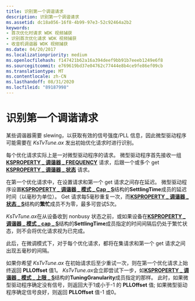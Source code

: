 ```yaml
---
title: 识别第一个调谐请求
description: 识别第一个调谐请求
ms.assetid: dc18a056-16f8-4b99-97e3-52c92464a2b2
keywords:
- 首次优化时请求 WDK 视频捕获
- 识别首次优化请求 WDK 视频捕获
- 收音机调谐器 WDK 视频捕获
ms.date: 04/20/2017
ms.localizationpriority: medium
ms.openlocfilehash: f147421b62a16a394deef9bb91b7eeeb1249e6f8
ms.sourcegitcommit: e769619bd37e04762c77444e8b4ce9fe86ef09cb
ms.translationtype: MT
ms.contentlocale: zh-CN
ms.lasthandoff: 08/31/2020
ms.locfileid: "89187998"
---
```

# <a name="recognizing-the-first-tuning-request"></a>识别第一个调谐请求


某些调谐器需要 slewing，以获取有效的信号强度/PLL 信息，因此微型驱动程序可能需要在 *KsTvTune.ax* 发出初始优化请求时进行识别。

每个优化请求实际上是一对微型驱动程序的请求。 微型驱动程序首先接收一组 [**KSPROPERTY \_ 调谐器 \_ FREQUENCY**](./ksproperty-tuner-frequency.md) 请求，后跟一个或多个 get [**KSPROPERTY \_ 调谐器 \_ 状态**](./ksproperty-tuner-status.md) 请求。

在第一个优化请求中，在设置请求和第一个 get 请求之间存在延迟。 微型驱动程序设置[**KSPROPERTY \_ 调谐器 \_ 模式 \_ Cap \_ S**](/windows-hardware/drivers/ddi/ksmedia/ns-ksmedia-ksproperty_tuner_mode_caps_s)结构的**SettlingTime**成员的延迟时间（以毫秒为单位）。 Get 请求每5毫秒重复一次，而[**KSPROPERTY \_ 调谐器 \_ 状态 \_ S**](/windows-hardware/drivers/ddi/ksmedia/ns-ksmedia-ksproperty_tuner_status_s)结构的**繁忙**成员不为零，最多可尝试5次。

*KsTvTune.ax*在从设备收到 nonbusy 状态之前，或如果设备在[**KSPROPERTY \_ 调谐器 \_ 模式 \_ cap \_ S**](/windows-hardware/drivers/ddi/ksmedia/ns-ksmedia-ksproperty_tuner_mode_caps_s)结构的**SettlingTime**成员指定的时间间隔后仍处于繁忙状态，则不会将优化请求视为已完成。

此后，在微调模式下，对于每个优化请求，都将在集请求和第一个 get 请求之间出现五毫秒的间隔。

如果你希望 *KsTvTune.ax* 在初始请求后至少重试一次，则在第一个优化请求上始终返回 **PLLOffset** 值1。 *KsTvTune.ax*会立即尝试下一步，如[**KSPROPERTY \_ 调谐器 \_ 模式 \_ 上限 \_ S**](/windows-hardware/drivers/ddi/ksmedia/ns-ksmedia-ksproperty_tuner_mode_caps_s)结构的**TuningGranularity**成员指定的那样。 此时，如果微型驱动程序确定没有信号，则返回大于1或小于-1 的 **PLLOffset** 值; 如果微型驱动程序确定信号良好，则返回 **PLLOffset** 值-1 或0。

 

